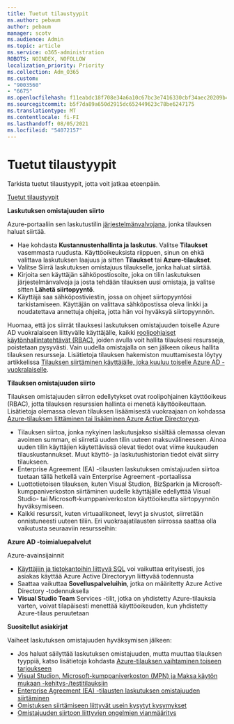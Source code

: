 ```yaml
---
title: Tuetut tilaustyypit
ms.author: pebaum
author: pebaum
manager: scotv
ms.audience: Admin
ms.topic: article
ms.service: o365-administration
ROBOTS: NOINDEX, NOFOLLOW
localization_priority: Priority
ms.collection: Adm_O365
ms.custom:
- "9003560"
- "6675"
ms.openlocfilehash: f11eabdc18f708e34a6a10c67bc3e7416330cbf34aec20209b42252ffa0ab018
ms.sourcegitcommit: b5f7da89a650d2915dc652449623c78be6247175
ms.translationtype: MT
ms.contentlocale: fi-FI
ms.lasthandoff: 08/05/2021
ms.locfileid: "54072157"
---
```

# <a name="supported-subscription-types"></a>Tuetut tilaustyypit

Tarkista tuetut tilaustyypit, jotta voit jatkaa eteenpäin.

[Tuetut tilaustyypit](https://docs.microsoft.com/azure/billing/billing-subscription-transfer?WT.mc_id=Portal-Microsoft_Azure_Support#supported-subscription-types)

**Laskutuksen omistajuuden siirto**

Azure-portaaliin sen laskutustilin [järjestelmänvalvojana](https://ms.portal.azure.com/), jonka tilauksen haluat siirtää.

- Hae kohdasta **Kustannustenhallinta ja laskutus**. Valitse **Tilaukset** vasemmasta ruudusta. Käyttöoikeuksista riippuen, sinun on ehkä valittava laskutuksen laajuus ja sitten **Tilaukset** tai **Azure-tilaukset**.
- Valitse Siirrä laskutuksen omistajuus tilaukselle, jonka haluat siirtää.
- Kirjoita sen käyttäjän sähköpostiosoite, joka on tilin laskutuksen järjestelmänvalvoja ja josta tehdään tilauksen uusi omistaja, ja valitse sitten **Lähetä siirtopyyntö**.
- Käyttäjä saa sähköpostiviestin, jossa on ohjeet siirtopyyntösi tarkistamiseen. Käyttäjän on valittava sähköpostissa oleva linkki ja noudatettava annettuja ohjeita, jotta hän voi hyväksyä siirtopyynnön.

Huomaa, että jos siirrät tilauksesi laskutuksen omistajuuden toiselle Azure AD vuokralaiseen liittyvälle käyttäjälle, kaikki [roolipohjaiset käytönhallintatehtävät (RBAC)](https://docs.microsoft.com/azure/role-based-access-control/overview?WT.mc_id=Portal-Microsoft_Azure_Support), joiden avulla voit hallita tilauksesi resursseja, poistetaan pysyvästi. Vain uudella omistajalla on sen jälkeen oikeus hallita tilauksen resursseja. Lisätietoja tilauksen hakemiston muuttamisesta löytyy artikkelissa [Tilauksen siirtäminen käyttäjälle, joka kuuluu toiselle Azure AD -vuokralaiselle](https://docs.microsoft.com/azure/active-directory/managed-identities-azure-resources/known-issues?WT.mc_id=Portal-Microsoft_Azure_Support).

**Tilauksen omistajuuden siirto**

Tilauksen omistajuuden siirron edellytykset ovat roolipohjainen käyttöoikeus (RBAC), jotta tilauksen resurssien hallinta ei menetä käyttöoikeuttaan. Lisätietoja olemassa olevan tilauksen lisäämisestä vuokraajaan on kohdassa [Azure-tilauksen liittäminen tai lisääminen Azure Active Directoryyn](https://docs.microsoft.com/azure/active-directory/fundamentals/active-directory-how-subscriptions-associated-directory?WT.mc_id=Portal-Microsoft_Azure_Support).

- Tilauksen siirtoa, jonka nykyinen laskutusjakso sisältää olemassa olevan avoimen summan, ei siirretä uuden tilin uuteen maksuvälineeseen. Ainoa uuden tilin käyttäjien käytettävissä olevat tiedot ovat viime kuukauden tilauskustannukset. Muut käyttö- ja laskutushistorian tiedot eivät siirry tilaukseen.
- Enterprise Agreement (EA) -tilausten laskutuksen omistajuuden siirtoa tuetaan tällä hetkellä vain Enterprise Agreement -portaalissa
- Luottotietoisen tilauksen, kuten Visual Studion, BizSparkin ja Microsoft-kumppaniverkoston siirtäminen uudelle käyttäjälle edellyttää Visual Studio- tai Microsoft-kumppaniverkoston käyttöoikeutta siirtopyynnön hyväksymiseen.
- Kaikki resurssit, kuten virtuaalikoneet, levyt ja sivustot, siirretään onnistuneesti uuteen tiliin. Eri vuokraajatilausten siirrossa saattaa olla vaikutusta seuraaviin resursseihin:

**Azure AD -toimialuepalvelut**

Azure-avainsijainnit

- [Käyttäjiin ja tietokantoihin liittyvä SQL](https://docs.microsoft.com/azure/sql-database/sql-database-aad-authentication-configure?WT.mc_id=Portal-Microsoft_Azure_Support) voi vaikuttaa erityisesti, jos asiakas käyttää Azure Active Directoryyn liittyvää todennusta
- Saattaa vaikuttaa **Sovelluspalveluihin**, jotka on määritetty Azure Active Directory -todennuksella
- **Visual Studio Team** Services -tilit, jotka on yhdistetty Azure-tilauksia varten, voivat tilapäisesti menettää käyttöoikeuden, kun yhdistetty Azure-tilaus peruutetaan

**Suositellut asiakirjat**

Vaiheet laskutuksen omistajuuden hyväksymisen jälkeen:

- Jos haluat säilyttää laskutuksen omistajuuden, mutta muuttaa tilauksen tyyppiä, katso lisätietoja kohdasta [Azure-tilauksen vaihtaminen toiseen tarjoukseen](https://docs.microsoft.com/azure/billing/billing-how-to-switch-azure-offer?WT.mc_id=Portal-Microsoft_Azure_Support)
- [Visual Studion, Microsoft-kumppaniverkoston (MPN) ja Maksa käytön mukaan -kehitys-/testitilauksiin](https://docs.microsoft.com/azure/billing/billing-subscription-transfer?WT.mc_id=Portal-Microsoft_Azure_Support#transferring-visual-studio-microsoft-partner-network-mpn-and-pay-as-you-go-devtest-subscriptions)
- [Enterprise Agreement (EA) -tilausten laskutuksen omistajuuden siirtäminen](https://docs.microsoft.com/azure/billing/billing-subscription-transfer?WT.mc_id=Portal-Microsoft_Azure_Support#transfer-billing-ownership-of-enterprise-agreement-ea-subscriptions)
- [Omistuksen siirtämiseen liittyvät usein kysytyt kysymykset](https://docs.microsoft.com/azure/billing/billing-subscription-transfer?WT.mc_id=Portal-Microsoft_Azure_Support#frequently-asked-questions-faq-for-senders)
- [Omistajuuden siirtoon liittyvien ongelmien vianmääritys](https://docs.microsoft.com/azure/billing/billing-subscription-transfer?WT.mc_id=Portal-Microsoft_Azure_Support#troubleshooting)